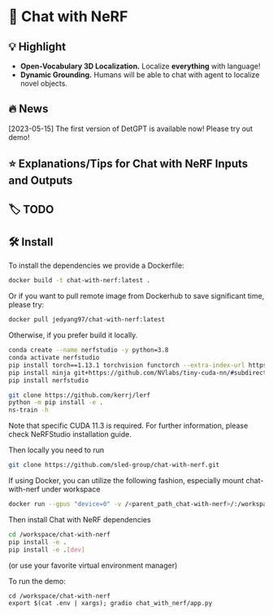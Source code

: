 # :sauropod: Chat with NeRF

## :bulb: Highlight

- **Open-Vocabulary 3D Localization.** Localize **everything** with language!
- **Dynamic Grounding.** Humans will be able to chat with agent to localize novel objects.

## :fire: News
[2023-05-15] The first version of DetGPT is available now! Please try out demo!
## :star: Explanations/Tips for Chat with NeRF Inputs and Outputs

## :label: TODO

## :hammer_and_wrench: Install

To install the dependencies we provide a Dockerfile:
```bash
docker build -t chat-with-nerf:latest .
```
Or if you want to pull remote image from Dockerhub to save significant time, please try:
```bash
docker pull jedyang97/chat-with-nerf:latest
```

Otherwise, if you prefer build it locally.
```bash
conda create --name nerfstudio -y python=3.8
conda activate nerfstudio
pip install torch==1.13.1 torchvision functorch --extra-index-url https://download.pytorch.org/whl/cu117
pip install ninja git+https://github.com/NVlabs/tiny-cuda-nn/#subdirectory=bindings/torch
pip install nerfstudio

git clone https://github.com/kerrj/lerf
python -m pip install -e .
ns-train -h
```
Note that specific CUDA 11.3 is required. For further information, please check NeRFStudio installation
guide.

Then locally you need to run
```bash
git clone https://github.com/sled-group/chat-with-nerf.git
```
If using Docker, you can utilize the following fashion, especially mount chat-with-nerf under workspace
```bash
docker run --gpus "device=0" -v /<parent_path_chat-with-nerf>/:/workspace/ -v /home/<your_username>/.cache/:/home/user/.cache/ --rm -it --shm-size=12gb chat-with-nerf:latest
```
Then install Chat with NeRF dependencies
```bash
cd /workspace/chat-with-nerf
pip install -e .
pip install -e .[dev]
```
(or use your favorite virtual environment manager)

To run the demo:

```
cd /workspace/chat-with-nerf
export $(cat .env | xargs); gradio chat_with_nerf/app.py
```
